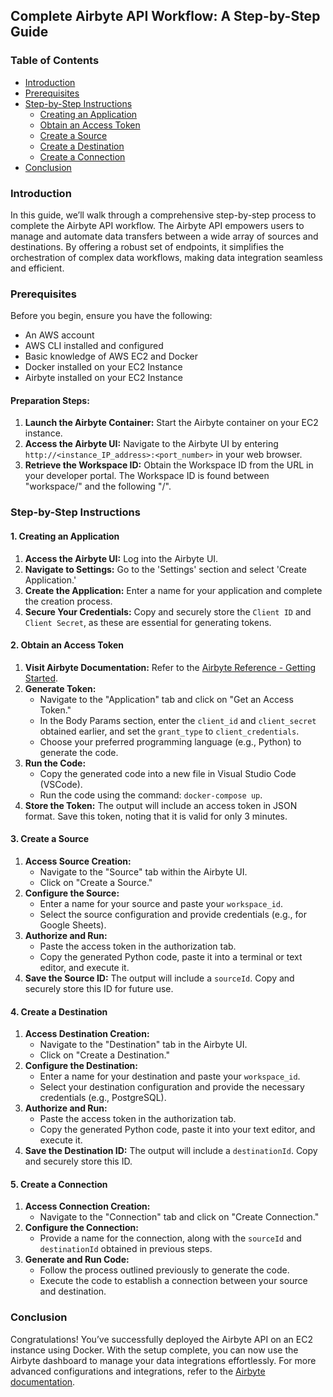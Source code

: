 <h2>Complete Airbyte API Workflow: A Step-by-Step Guide</h2>

<h3>Table of Contents</h3>
<ul>
    <li><a href="#introduction">Introduction</a></li>
    <li><a href="#prerequisites">Prerequisites</a></li>
    <li><a href="#step-by-step-instructions">Step-by-Step Instructions</a>
        <ul>
            <li><a href="#creating-an-application">Creating an Application</a></li>
            <li><a href="#obtain-an-access-token">Obtain an Access Token</a></li>
            <li><a href="#create-a-source">Create a Source</a></li>
            <li><a href="#create-a-destination">Create a Destination</a></li>
            <li><a href="#create-a-connection">Create a Connection</a></li>
        </ul>
    </li>
    <li><a href="#conclusion">Conclusion</a></li>
</ul>

<h3 id="introduction">Introduction</h3>
<p>In this guide, we’ll walk through a comprehensive step-by-step process to complete the Airbyte API workflow. The Airbyte API empowers users to manage and automate data transfers between a wide array of sources and destinations. By offering a robust set of endpoints, it simplifies the orchestration of complex data workflows, making data integration seamless and efficient.</p>

<h3 id="prerequisites">Prerequisites</h3>
<p>Before you begin, ensure you have the following:</p>
<ul>
    <li>An AWS account</li>
    <li>AWS CLI installed and configured</li>
    <li>Basic knowledge of AWS EC2 and Docker</li>
    <li>Docker installed on your EC2 Instance</li>
    <li>Airbyte installed on your EC2 Instance</li>
</ul>

<h4>Preparation Steps:</h4>
<ol>
    <li><strong>Launch the Airbyte Container:</strong> Start the Airbyte container on your EC2 instance.</li>
    <li><strong>Access the Airbyte UI:</strong> Navigate to the Airbyte UI by entering <code>http://&lt;instance_IP_address&gt;:&lt;port_number&gt;</code> in your web browser.</li>
    <li><strong>Retrieve the Workspace ID:</strong> Obtain the Workspace ID from the URL in your developer portal. The Workspace ID is found between "workspace/" and the following "/".</li>
</ol>

<h3 id="step-by-step-instructions">Step-by-Step Instructions</h3>

<h4 id="creating-an-application">1. Creating an Application</h4>
<ol>
    <li><strong>Access the Airbyte UI:</strong> Log into the Airbyte UI.</li>
    <li><strong>Navigate to Settings:</strong> Go to the 'Settings' section and select 'Create Application.'</li>
    <li><strong>Create the Application:</strong> Enter a name for your application and complete the creation process.</li>
    <li><strong>Secure Your Credentials:</strong> Copy and securely store the <code>Client ID</code> and <code>Client Secret</code>, as these are essential for generating tokens.</li>
</ol>

<h4 id="obtain-an-access-token">2. Obtain an Access Token</h4>
<ol>
    <li><strong>Visit Airbyte Documentation:</strong> Refer to the <a href="https://airbyte.com/reference/getting-started" target="_blank">Airbyte Reference - Getting Started</a>.</li>
    <li><strong>Generate Token:</strong>
        <ul>
            <li>Navigate to the "Application" tab and click on "Get an Access Token."</li>
            <li>In the Body Params section, enter the <code>client_id</code> and <code>client_secret</code> obtained earlier, and set the <code>grant_type</code> to <code>client_credentials</code>.</li>
            <li>Choose your preferred programming language (e.g., Python) to generate the code.</li>
        </ul>
    </li>
    <li><strong>Run the Code:</strong>
        <ul>
            <li>Copy the generated code into a new file in Visual Studio Code (VSCode).</li>
            <li>Run the code using the command: <code>docker-compose up</code>.</li>
        </ul>
    </li>
    <li><strong>Store the Token:</strong> The output will include an access token in JSON format. Save this token, noting that it is valid for only 3 minutes.</li>
</ol>

<h4 id="create-a-source">3. Create a Source</h4>
<ol>
    <li><strong>Access Source Creation:</strong>
        <ul>
            <li>Navigate to the "Source" tab within the Airbyte UI.</li>
            <li>Click on "Create a Source."</li>
        </ul>
    </li>
    <li><strong>Configure the Source:</strong>
        <ul>
            <li>Enter a name for your source and paste your <code>workspace_id</code>.</li>
            <li>Select the source configuration and provide credentials (e.g., for Google Sheets).</li>
        </ul>
    </li>
    <li><strong>Authorize and Run:</strong>
        <ul>
            <li>Paste the access token in the authorization tab.</li>
            <li>Copy the generated Python code, paste it into a terminal or text editor, and execute it.</li>
        </ul>
    </li>
    <li><strong>Save the Source ID:</strong> The output will include a <code>sourceId</code>. Copy and securely store this ID for future use.</li>
</ol>

<h4 id="create-a-destination">4. Create a Destination</h4>
<ol>
    <li><strong>Access Destination Creation:</strong>
        <ul>
            <li>Navigate to the "Destination" tab in the Airbyte UI.</li>
            <li>Click on "Create a Destination."</li>
        </ul>
    </li>
    <li><strong>Configure the Destination:</strong>
        <ul>
            <li>Enter a name for your destination and paste your <code>workspace_id</code>.</li>
            <li>Select your destination configuration and provide the necessary credentials (e.g., PostgreSQL).</li>
        </ul>
    </li>
    <li><strong>Authorize and Run:</strong>
        <ul>
            <li>Paste the access token in the authorization tab.</li>
            <li>Copy the generated Python code, paste it into your text editor, and execute it.</li>
        </ul>
    </li>
    <li><strong>Save the Destination ID:</strong> The output will include a <code>destinationId</code>. Copy and securely store this ID.</li>
</ol>

<h4 id="create-a-connection">5. Create a Connection</h4>
<ol>
    <li><strong>Access Connection Creation:</strong>
        <ul>
            <li>Navigate to the "Connection" tab and click on "Create Connection."</li>
        </ul>
    </li>
    <li><strong>Configure the Connection:</strong>
        <ul>
            <li>Provide a name for the connection, along with the <code>sourceId</code> and <code>destinationId</code> obtained in previous steps.</li>
        </ul>
    </li>
    <li><strong>Generate and Run Code:</strong>
        <ul>
            <li>Follow the process outlined previously to generate the code.</li>
            <li>Execute the code to establish a connection between your source and destination.</li>
        </ul>
    </li>
</ol>

<h3 id="conclusion">Conclusion</h3>
<p>Congratulations! You’ve successfully deployed the Airbyte API on an EC2 instance using Docker. With the setup complete, you can now use the Airbyte dashboard to manage your data integrations effortlessly. For more advanced configurations and integrations, refer to the <a href="https://airbyte.com/docs" target="_blank">Airbyte documentation</a>.</p>
